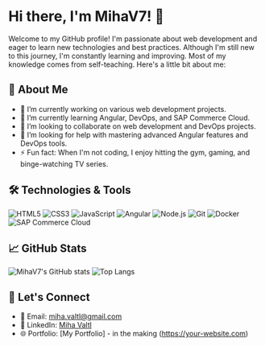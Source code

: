 # Hi there, I'm MihaV7! 👋

Welcome to my GitHub profile! I'm passionate about web development and eager to learn new technologies and best practices. Although I'm still new to this journey, I'm constantly learning and improving. Most of my knowledge comes from self-teaching. Here's a little bit about me:

## 🚀 About Me

- 🔭 I’m currently working on various web development projects.
- 🌱 I’m currently learning Angular, DevOps, and SAP Commerce Cloud.
- 👯 I’m looking to collaborate on web development and DevOps projects.
- 🤔 I’m looking for help with mastering advanced Angular features and DevOps tools.
- ⚡ Fun fact: When I'm not coding, I enjoy hitting the gym, gaming, and binge-watching TV series.

## 🛠️ Technologies & Tools

![HTML5](https://img.shields.io/badge/HTML5-E34F26?style=for-the-badge&logo=html5&logoColor=white)
![CSS3](https://img.shields.io/badge/CSS3-1572B6?style=for-the-badge&logo=css3&logoColor=white)
![JavaScript](https://img.shields.io/badge/JavaScript-F7DF1E?style=for-the-badge&logo=javascript&logoColor=black)
![Angular](https://img.shields.io/badge/Angular-DD0031?style=for-the-badge&logo=angular&logoColor=white)
![Node.js](https://img.shields.io/badge/Node.js-339933?style=for-the-badge&logo=nodedotjs&logoColor=white)
![Git](https://img.shields.io/badge/Git-F05032?style=for-the-badge&logo=git&logoColor=white)
![Docker](https://img.shields.io/badge/Docker-2496ED?style=for-the-badge&logo=docker&logoColor=white)
![SAP Commerce Cloud](https://img.shields.io/badge/SAP%20Commerce%20Cloud-0FAAFF?style=for-the-badge&logo=sap&logoColor=white)

## 📈 GitHub Stats

![MihaV7's GitHub stats](https://github-readme-stats.vercel.app/api?username=MihaV7&show_icons=true&theme=radical)
![Top Langs](https://github-readme-stats.vercel.app/api/top-langs/?username=MihaV7&layout=compact&theme=radical)

## 🤝 Let's Connect

- 📧 Email: [miha.valtl@gmail.com](mailto:miha.valtl@gmail.com)
- 💼 LinkedIn: [Miha Valtl](https://www.linkedin.com/in/miha-valtl-899b75283/)
- 🌐 Portfolio: [My Portfolio] - in the making (https://your-website.com)
